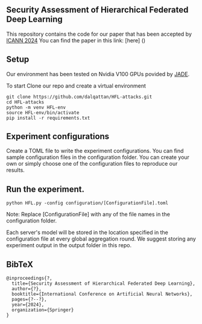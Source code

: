 ## Security Assessment of Hierarchical Federated Deep Learning ##

This repository contains the code for our paper that has been accepted by [ICANN 2024](https://e-nns.org/icann2024/)
You can find the paper in this link: [here] ()

## Setup ##
Our environment has been tested on Nvidia V100 GPUs povided by [JADE](https://www.jade.ac.uk/).

To start Clone our repo and create a virtual environment
```
git clone https://github.com/dalqattan/HFL-attacks.git
cd HFL-attacks
python -m venv HFL-env
source HFL-env/bin/activate
pip install -r requirements.txt
```

## Experiment configurations ##

Create a TOML file to write the experiment configurations. 
You can find sample configuration files in the configuration folder.
You can create your own or simply choose one of the configuration files to reproduce our results.

## Run the experiment. ##
```
python HFL.py -config configuration/[ConfigurationFile].toml
```
Note: Replace [ConfigurationFile] with any of the file names in the configuration folder.

Each server's model will be stored in the location specified in the configuration file at every global aggregation round.
We suggest storing any experiment output in the output folder in this repo.

## BibTeX ##
```
@inproceedings{?,
  title={Security Assessment of Hierarchical Federated Deep Learning},
  author={?},
  booktitle={International Conference on Artificial Neural Networks},
  pages={?--?},
  year={2024},
  organization={Springer}
}
```
